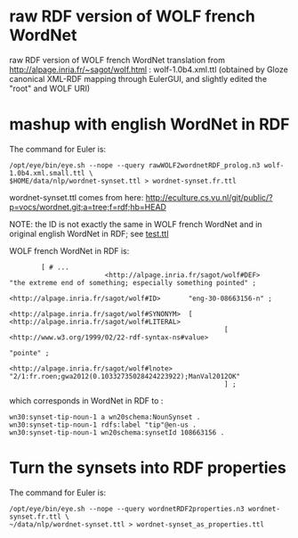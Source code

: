 # raw RDF version of WOLF french WordNet

raw RDF version of WOLF french WordNet translation from http://alpage.inria.fr/~sagot/wolf.html : wolf-1.0b4.xml.ttl 
    (obtained by Gloze canonical XML-RDF mapping through EulerGUI,
    and slightly edited the "root" and WOLF URI)

# mashup with english WordNet in RDF

The command for Euler is:

    /opt/eye/bin/eye.sh --nope --query rawWOLF2wordnetRDF_prolog.n3 wolf-1.0b4.xml.small.ttl \
	$HOME/data/nlp/wordnet-synset.ttl > wordnet-synset.fr.ttl

wordnet-synset.ttl comes from here: 
http://eculture.cs.vu.nl/git/public/?p=vocs/wordnet.git;a=tree;f=rdf;hb=HEAD 

NOTE: the ID is not exactly the same in WOLF french WordNet and in original english WordNet in RDF;
see 
[test.ttl](test.ttl)

WOLF french WordNet in RDF is:

            [ # ...
                            <http://alpage.inria.fr/sagot/wolf#DEF>      "the extreme end of something; especially something pointed" ;
                                        <http://alpage.inria.fr/sagot/wolf#ID>       "eng-30-08663156-n" ;
                                        <http://alpage.inria.fr/sagot/wolf#SYNONYM>  [ <http://alpage.inria.fr/sagot/wolf#LITERAL>
                                                          [ <http://www.w3.org/1999/02/22-rdf-syntax-ns#value>
                                                                    "pointe" ;
                                                            <http://alpage.inria.fr/sagot/wolf#lnote>  "2/1:fr.roen;gwa2012(0.10332735028424223922);ManVal2012OK"
                                                          ] ;
which corresponds in WordNet in RDF to :

	wn30:synset-tip-noun-1 a wn20schema:NounSynset .
	wn30:synset-tip-noun-1 rdfs:label "tip"@en-us .
	wn30:synset-tip-noun-1 wn20schema:synsetId 108663156 .

# Turn the synsets into RDF properties
The command for Euler is:

    /opt/eye/bin/eye.sh --nope --query wordnetRDF2properties.n3 wordnet-synset.fr.ttl \
	~/data/nlp/wordnet-synset.ttl > wordnet-synset_as_properties.ttl
